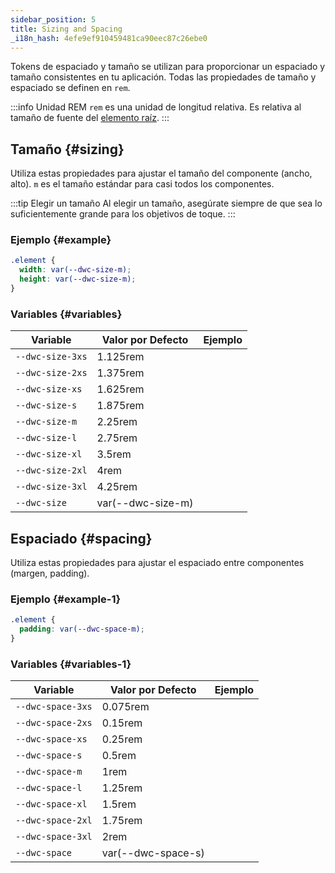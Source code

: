 ```yaml
---
sidebar_position: 5
title: Sizing and Spacing
_i18n_hash: 4efe9ef910459481ca90eec87c26ebe0
---
```

Tokens de espaciado y tamaño se utilizan para proporcionar un espaciado y tamaño consistentes en tu aplicación. Todas las propiedades de tamaño y espaciado se definen en `rem`.

:::info Unidad REM
`rem` es una unidad de longitud relativa. Es relativa al tamaño de fuente del [elemento raíz](https://developer.mozilla.org/en-US/docs/Web/HTML/Element/html).
:::

## Tamaño {#sizing}

Utiliza estas propiedades para ajustar el tamaño del componente (ancho, alto). `m` es el tamaño estándar para casi todos los componentes.

:::tip Elegir un tamaño
Al elegir un tamaño, asegúrate siempre de que sea lo suficientemente grande para los objetivos de toque.
:::

### Ejemplo {#example}

```css
.element {
  width: var(--dwc-size-m);
  height: var(--dwc-size-m);
}
```

### Variables {#variables}

| **Variable**      | **Valor por Defecto** | **Ejemplo**                            |
| ----------------- | --------------------- | -------------------------------------- |
| `--dwc-size-3xs`  | 1.125rem              | <SizingBox size="--dwc-size-3xs" />  |
| `--dwc-size-2xs`  | 1.375rem              | <SizingBox size="--dwc-size-2xs" />  |
| `--dwc-size-xs`   | 1.625rem              | <SizingBox size="--dwc-size-xs" />   |
| `--dwc-size-s`    | 1.875rem              | <SizingBox size="--dwc-size-s" />    |
| `--dwc-size-m`    | 2.25rem               | <SizingBox size="--dwc-size-m" />    |
| `--dwc-size-l`    | 2.75rem               | <SizingBox size="--dwc-size-l" />    |
| `--dwc-size-xl`   | 3.5rem                | <SizingBox size="--dwc-size-xl" />   |
| `--dwc-size-2xl`  | 4rem                  | <SizingBox size="--dwc-size-2xl" />  |
| `--dwc-size-3xl`  | 4.25rem               | <SizingBox size="--dwc-size-3xl" />  |
| `--dwc-size`      | var(--dwc-size-m)    | <SizingBox size="--dwc-size" />      |

## Espaciado {#spacing}

Utiliza estas propiedades para ajustar el espaciado entre componentes (margen, padding).

### Ejemplo {#example-1}

```css
.element {
  padding: var(--dwc-space-m);
}
```

### Variables {#variables-1}

| **Variable**       | **Valor por Defecto**  | **Ejemplo**                             |
| ------------------ | ---------------------  | --------------------------------------- |
| `--dwc-space-3xs`  | 0.075rem               | <SpacingBox space="--dwc-space-3xs" /> |
| `--dwc-space-2xs`  | 0.15rem                | <SpacingBox space="--dwc-space-2xs" /> |
| `--dwc-space-xs`   | 0.25rem                | <SpacingBox space="--dwc-space-xs" />  |
| `--dwc-space-s`    | 0.5rem                 | <SpacingBox space="--dwc-space-s" />   |
| `--dwc-space-m`    | 1rem                   | <SpacingBox space="--dwc-space-m" />   |
| `--dwc-space-l`    | 1.25rem                | <SpacingBox space="--dwc-space-l" />   |
| `--dwc-space-xl`   | 1.5rem                 | <SpacingBox space="--dwc-space-xl" />  |
| `--dwc-space-2xl`  | 1.75rem                | <SpacingBox space="--dwc-space-2xl" /> |
| `--dwc-space-3xl`  | 2rem                   | <SpacingBox space="--dwc-space-3xl" /> |
| `--dwc-space`      | var(--dwc-space-s)     | <SpacingBox space="--dwc-space" />      |
